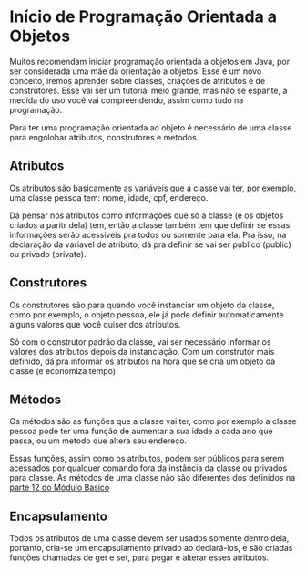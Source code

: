 <h1>Início de Programação Orientada a Objetos</h1>

Muitos recomendam iniciar programação orientada a objetos em Java, por ser considerada uma mãe da orientação a objetos. Esse é um novo conceito, iremos aprender sobre classes, criações de atributos e de construtores. Esse vai ser um tutorial meio grande, mas não se espante, a medida do uso você vai compreendendo, assim como tudo na programação.

Para ter uma programação orientada ao objeto é necessário de uma classe para engolobar atributos, construtores e metodos.

<h2>Atributos</h2>

Os atributos são basicamente as variáveis que a classe vai ter, por exemplo, uma classe pessoa tem: nome, idade, cpf, endereço.

Dá pensar nos atributos como informações que só a classe (e os objetos criados a paritr dela) tem, então a classe também tem que definir se essas informações serão acessiveis pra todos ou somente para ela. Pra isso, na declaração da variavel de atributo, dá pra definir se vai ser publico (public) ou privado (private).

<h2>Construtores</h2>

Os construtores são para quando você instanciar um objeto da classe, como por exemplo, o objeto pessoa, ele já pode definir automaticamente alguns valores que você quiser dos atributos.

Só com o construtor padrão da classe, vai ser necessário informar os valores dos atributos depois da instanciação. Com um construtor mais definido, dá pra informar os atributos na hora que se cria um objeto da classe (e economiza tempo)

<h2>Métodos</h2>
Os métodos são as funções que a classe vai ter, como por exemplo a classe pessoa pode ter uma função de aumentar a sua idade a cada ano que passa, ou um metodo que altera seu endereço.

Essas funções, assim como os atributos, podem ser públicos para serem acessados por qualquer comando fora da instância da classe ou privados para classe. As métodos de uma classe não são diferentes dos definidos na [parte 12 do Módulo Basico](https://github.com/paulorievrs/java4noobs/blob/master/3%20-%20B%C3%A1sico/12-Funcoes-Metodos.md)

<h2>Encapsulamento</h2>
Todos os atributos de uma classe devem ser usados somente dentro dela, portanto, cria-se um encapsulamento privado ao declará-los, e são criadas funções chamadas de get e set, para pegar e alterar esses atributos.